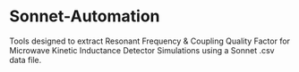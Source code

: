 # Sonnet-Automation
Tools designed to extract Resonant Frequency &amp; Coupling Quality Factor for Microwave Kinetic Inductance Detector Simulations using a Sonnet .csv data file. 
